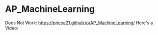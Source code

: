 # AP_MachineLearning
 
Does Not Work: https://pricea21.github.io/AP_MachineLearning/ 
Here's a Video: 

